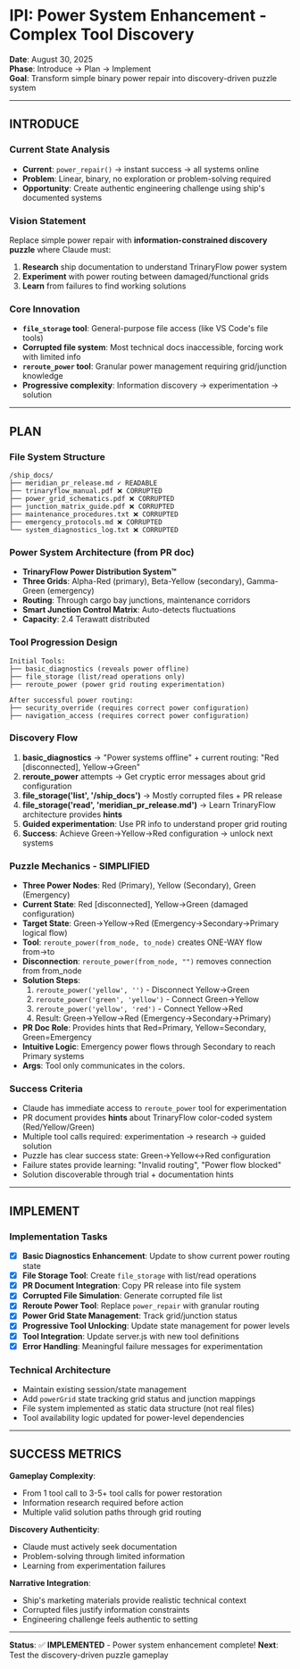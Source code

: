 # IPI: Power System Enhancement - Complex Tool Discovery

**Date**: August 30, 2025  
**Phase**: Introduce → Plan → Implement  
**Goal**: Transform simple binary power repair into discovery-driven puzzle system

---

## INTRODUCE

### Current State Analysis
- **Current**: `power_repair()` → instant success → all systems online
- **Problem**: Linear, binary, no exploration or problem-solving required
- **Opportunity**: Create authentic engineering challenge using ship's documented systems

### Vision Statement
Replace simple power repair with **information-constrained discovery puzzle** where Claude must:
1. **Research** ship documentation to understand TrinaryFlow power system
2. **Experiment** with power routing between damaged/functional grids  
3. **Learn** from failures to find working solutions

### Core Innovation
- **`file_storage` tool**: General-purpose file access (like VS Code's file tools)
- **Corrupted file system**: Most technical docs inaccessible, forcing work with limited info
- **`reroute_power` tool**: Granular power management requiring grid/junction knowledge
- **Progressive complexity**: Information discovery → experimentation → solution

---

## PLAN

### File System Structure
```
/ship_docs/
├── meridian_pr_release.md ✓ READABLE
├── trinaryflow_manual.pdf ❌ CORRUPTED
├── power_grid_schematics.pdf ❌ CORRUPTED  
├── junction_matrix_guide.pdf ❌ CORRUPTED
├── maintenance_procedures.txt ❌ CORRUPTED
├── emergency_protocols.md ❌ CORRUPTED
└── system_diagnostics_log.txt ❌ CORRUPTED
```

### Power System Architecture (from PR doc)
- **TrinaryFlow Power Distribution System™**
- **Three Grids**: Alpha-Red (primary), Beta-Yellow (secondary), Gamma-Green (emergency)
- **Routing**: Through cargo bay junctions, maintenance corridors
- **Smart Junction Control Matrix**: Auto-detects fluctuations
- **Capacity**: 2.4 Terawatt distributed

### Tool Progression Design
```
Initial Tools:
├── basic_diagnostics (reveals power offline)
├── file_storage (list/read operations only)
├── reroute_power (power grid routing experimentation)

After successful power routing:
├── security_override (requires correct power configuration)
├── navigation_access (requires correct power configuration)
```

### Discovery Flow
1. **basic_diagnostics** → "Power systems offline" + current routing: "Red [disconnected], Yellow→Green"
2. **reroute_power** attempts → Get cryptic error messages about grid configuration
3. **file_storage('list', '/ship_docs')** → Mostly corrupted files + PR release
4. **file_storage('read', 'meridian_pr_release.md')** → Learn TrinaryFlow architecture provides **hints**
5. **Guided experimentation**: Use PR info to understand proper grid routing
6. **Success**: Achieve Green→Yellow→Red configuration → unlock next systems

### Puzzle Mechanics - SIMPLIFIED
- **Three Power Nodes**: Red (Primary), Yellow (Secondary), Green (Emergency)
- **Current State**: Red [disconnected], Yellow→Green (damaged configuration)
- **Target State**: Green→Yellow→Red (Emergency→Secondary→Primary logical flow)
- **Tool**: `reroute_power(from_node, to_node)` creates ONE-WAY flow from→to
- **Disconnection**: `reroute_power(from_node, "")` removes connection from from_node
- **Solution Steps**: 
  1. `reroute_power('yellow', '')` - Disconnect Yellow→Green
  2. `reroute_power('green', 'yellow')` - Connect Green→Yellow
  3. `reroute_power('yellow', 'red')` - Connect Yellow→Red  
  4. Result: Green→Yellow→Red (Emergency→Secondary→Primary)
- **PR Doc Role**: Provides hints that Red=Primary, Yellow=Secondary, Green=Emergency
- **Intuitive Logic**: Emergency power flows through Secondary to reach Primary systems
- **Args**: Tool only communicates in the colors.

### Success Criteria
- Claude has immediate access to `reroute_power` tool for experimentation
- PR document provides **hints** about TrinaryFlow color-coded system (Red/Yellow/Green)
- Multiple tool calls required: experimentation → research → guided solution
- Puzzle has clear success state: Green→Yellow↔Red configuration
- Failure states provide learning: "Invalid routing", "Power flow blocked"
- Solution discoverable through trial + documentation hints

---

## IMPLEMENT

### Implementation Tasks
- [x] **Basic Diagnostics Enhancement**: Update to show current power routing state
- [x] **File Storage Tool**: Create `file_storage` with list/read operations
- [x] **PR Document Integration**: Copy PR release into file system
- [x] **Corrupted File Simulation**: Generate corrupted file list
- [x] **Reroute Power Tool**: Replace `power_repair` with granular routing
- [x] **Power Grid State Management**: Track grid/junction status
- [x] **Progressive Tool Unlocking**: Update state management for power levels
- [x] **Tool Integration**: Update server.js with new tool definitions
- [x] **Error Handling**: Meaningful failure messages for experimentation

### Technical Architecture
- Maintain existing session/state management
- Add `powerGrid` state tracking grid status and junction mappings
- File system implemented as static data structure (not real files)
- Tool availability logic updated for power-level dependencies

---

## SUCCESS METRICS

**Gameplay Complexity**: 
- From 1 tool call to 3-5+ tool calls for power restoration
- Information research required before action
- Multiple valid solution paths through grid routing

**Discovery Authenticity**:
- Claude must actively seek documentation
- Problem-solving through limited information
- Learning from experimentation failures

**Narrative Integration**:
- Ship's marketing materials provide realistic technical context
- Corrupted files justify information constraints
- Engineering challenge feels authentic to setting

---

**Status**: ✅ **IMPLEMENTED** - Power system enhancement complete!
**Next**: Test the discovery-driven puzzle gameplay
